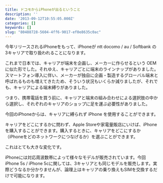 ```yaml
---
title: ドコモからiPhoneが出るということ
description: ''
date: '2013-09-12T10:55:05.000Z'
categories: []
keywords: []
slug: "80488728-5604-4ff6-9017-ef0e8635c0ac"
---
```

今年リリースされるiPhoneをもって、iPhoneが ntt docomo / au / Softbank の3キャリアで取り扱われることになります。

これまで日本では、キャリアが端末を企画し、メーカーに作らせるという OEM に似た形でした。それゆえ、キャリアごとに端末のラインナップがありました。スマートフォン導入に伴い、メーカーが独自に企画・製造するグローバル端末と呼ばれるものも増えてきたため、そういう状況もいくらか減りましたが、それでも、キャリアによる端末縛りがありました。

つまり、携帯電話を買う前に、キャリアと端末の組み合わせによる選択肢の中から選択し、それぞれのキャリアのショップに足を運ぶ必要性がありました。

今回のiPhoneからは、キャリアに縛られず iPhone を使用することができます。

キャリアをどこにするかに問わず、Apple Storeや家電量販店にいけば、iPhoneを購入することができます。購入するときに、キャリアをどこにするか（iPhoneをどのネットワークにつなげるか）を選ぶことができます。

これはとても大きな変化です。

iPhoneには対応周波数帯によって様々なモデルが販売されています。今回 iPhone 5s / iPhone 5cに関しては、3キャリアとも同じモデルを販売します。実際どうなるか分かりませんが、論理上はキャリアの乗り換えもSIMを交換するだけで可能になります。